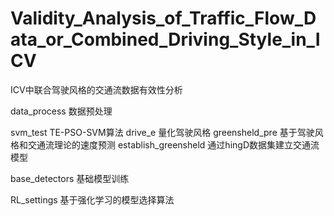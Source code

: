 # Validity_Analysis_of_Traffic_Flow_Data_or_Combined_Driving_Style_in_ICV
ICV中联合驾驶风格的交通流数据有效性分析

data_process 数据预处理

svm_test TE-PSO-SVM算法
    drive_e 量化驾驶风格
    greensheld_pre 基于驾驶风格和交通流理论的速度预测
    establish_greensheld 通过hingD数据集建立交通流模型

base_detectors 基础模型训练

RL_settings 基于强化学习的模型选择算法
